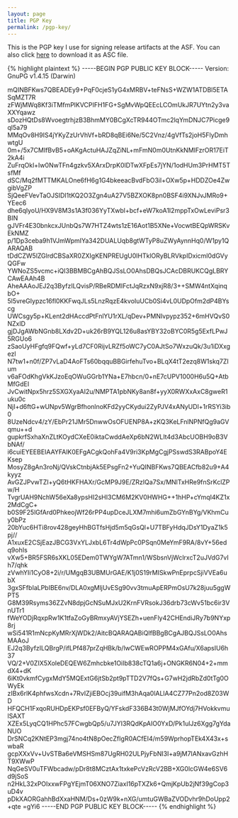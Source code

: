```yaml
---
layout: page
title: PGP Key
permalink: /pgp-key/
---
```


This is the PGP key I use for signing release artifacts at the ASF. You can also
click [here](/9FCC82D0.asc) to download it as ASC file.

{% highlight plaintext %}
-----BEGIN PGP PUBLIC KEY BLOCK-----
Version: GnuPG v1.4.15 (Darwin)

mQINBFKws7QBEADEy9+PqF0cjeS1yG4xMRBV+teFNsS+WZW1ATDBl5ETASqMZT7R
zFWjMWq8Kf3iTMfmPlKVCPIFH1FG+SgMvWpQEEcLCOmUkJR7UYtn2y3vaXXYqawz
sDozHQtDs8WvoegtrhjzB3BhmMY0BCgXcTR944OTmc2lqYmDNJC7Picge9ql5a79
MMqOv8H9IS4jYKyZzUrVhVf+bRD8qBEi6Ne/5C2Vnz/4gVfTs2joH5FlyDmhwtgU
0m+/5x7CMIfBvB5+oAKgActuHAJZqZiNL+mFmN0m0UtnKkNMlFzrOR17EiT2kA4i
ZuFrqOkl+Iw0NwTFn4gzkv5XArxDrpK0lDTwXFpEs7jYN/1odHUm3PrHMT5TsfMf
dSC/Mq2fMTTMKALOne6fH6g1G4bkeeacBvdFbO3il+OXw5p+HDDZOe4ZwgibVgZP
SjQeeFVevTaOJSIDI1tKQ2O3Zgn4uA27V5BZXOK8pn0BSF4i9XNJvJMRo9+YEec6
dhe6qlyoU/HX9V8M3s1A3f036YyTXwbl+bcf+eW7koA1I2mppTxOwLeviPsr3BIN
gJVFr4E30bnkcxJUnbQs7W7HTZ4wts1zE16Aot1B5XNe+VocwtBEQpWRSKvEkNMZ
p/1Dp3ceba9h1VJmWpmIYa342DUALUqb8gtWTyP8uZWyAynnHq0/W1py1QARAQAB
tDdCZW5lZGlrdCBSaXR0ZXIgKENPREUgU0lHTklORyBLRVkpIDxicml0dGVyQGFw
YWNoZS5vcmc+iQI3BBMBCgAhBQJSsLO0AhsDBQsJCAcDBRUKCQgLBRYCAwEAAh4B
AheAAAoJEJ2q3ByfzILQvisP/RBeRDMIFctJqRzxN9xjR8/3++SMW4ntXqinqbO+
5l5vreGIypzc16fl0KKFwqJLs5LnzRqzE4kvoIuUCb0Si4vL0UDpOfm2dP4BYscg
UWCsgy5p+KLent2dHAccdPtFnlYU1rXL/qDev+PMNIvpypz352+6mHVQvS0NZxlD
gjDJgAWbNGnb8LXdv2D+uk26rB9YQL126u8asYBY32oBYC0R5g5ExfLPwJ5RGUo6
zSaoUyHFgfq9FQwf+yLd7CF0RijvLRZf5oWC7yC0AJtSo7WxzuQk/3u1iDXxgezl
N7tw1+n0f/ZP7vLaD4AoFTs60bqquBBGirfehuTvo+BLqX4tT2ezq8W1skq7ZIum
v6aFOdKhgVkKJzoEqOWuGGrb1YNa+E7hbcn/0+nE7cUPV1000H6u5Q+AtbMfGdEI
JvCwitNpx5hrz5SXGXyaAI2u/NMPTA1pbNKy8an8f+yyX0RWXxAxC8gweR1uku0c
NjI+d6ftG+wUNpv5WgrBfhonlnoKFd2yyCKydui2ZyPJV4xANyUDl+1rRSYi3ib0
8UzeNdcv4/zY/EbPr21JMr5DnwwOsOFUENP8A+zKQ3KeLFnlNPNfQg9aGVqmu++d
gupkrfSxhaXnZLtKOydCXeE0iktaCwddAeXp6bN2WLIt4d3AbcUOBH9oB3VbNAf/
i6cuiEYEEBEIAAYFAlK0EFgACgkQohFa4V9ri3KpMgCgjPSswdS3RABpoY4EKsep
MosyZ8gAn3roNj/QVskCtnbjAk5EPsgFn2+YuQINBFKws7QBEACfb82u9+A4kyyz
AvGZJPvwTZI+yQ6tHKFHAXr/GcMP9J9E/ZRzIQa7Sx/MNlTxHRe9fnSrKclZPw/H
TvgrUAH9NchW56eXa8ypsHI2sHI3CM6M2KV0HWHG++1hHP+cYmqI4KZ1x2MdCgC+
b0S9F25lGfArd0PhkeojWf26rPP4upDceJLXM7mhi6umZbGYnBYg/VKhmCuy0bPz
20bYuc6HTi8rov428geyHhBGTfsHjd5m5qGsQl+U7TBFyHdqJDsY1DyaZ1k5pj//
A1xuxE2CSjEazJBCG3VxYLJxbL6Tr4dWpPc0PSqn0MeYmF9RA/8vY+56edq9ohIs
vXw5+BR5FSR6sXKL05EDem0TWYgW7ATmn1/WSbsnVjWclrxcT2uJVdG7vIh7/qhk
zVwhYIi1CyO8+2i/r/UMgqB3UBMUrGAE/K1j0S19rMISkwPnEprpcSjiVVEa6ubX
3gxSFfbIaLPbIBE6nv/DLA0xgMljUvESg90vv3tmuApERPmOsU7k28juu5ggWPT5
G8M39Rsyms36ZZvN8dpjGcNSuMJxU2KrnFVRsokJ36drb73cWv51bc6ir3VnUTr1
fWeYODjRqxpRw1K1tfaZoGyBRmxyAVjYSEZh+uenFly42CHEndiJRy7b9NYxp8rj
wSi541R1mNcpKyMRrXjWDk2/AitcBQARAQABiQIfBBgBCgAJBQJSsLO0AhsMAAoJ
EJ2q3ByfzILQBrgP/ifLPf487prZqHBk/b/lwCWEwROPPM4xGAfu/X6apsIU6h37
VQ/2+V0ZIX5XoleDEQEW6Zmhcbke1OiIb838cTQ1a6j+ONGKR6N04+2+mmdX4+dK
6iKt0vkmfCygxMdY5MQExtG6jtSb2pt9pTTD2V7fQs+G7wH2jdRbZd0tTg0OWyEk
zIBx6rlK4phfwsXcdn+7RvIZjiEBOcj39uifM3hAqa0lALlA4CZ77Pn2od8Z03WD
HFQCH1FxqoRUHDpEKPsf0EFByQ/YFskdF336B43t0WjMJfOYdj7HVokkvmulSAXT
XZEx5LyqCQ1HPhc57FCwgbQp5/u7JYI3RQdKpAIO0YxD/Pk1ulJz6Xgg7gYdaNUO
DrSNCq2KNtEP3mgj74no4tN8pOecZfIgR0ACfEI4/m59WprhopTEk4X43x+swbaR
gcpXXxVv+UvSTBa6eVMSHSm87UgRH02ULPjyFbNI3I+a9jM7IANxavGzhHT9XWwP
NqGeSV0uTFWbcadw/pDr8t8MCztAx1txkePcVzRcV2BB+XG0lcGW4e6SV6d9jSoS
n2HkL32xPOIxxwFPgYEjmT06XNO7ZiaxI16pTXZk6+QmjKpUb2jNf39gCop3uD4v
pDkXAORGahhBdXxaHNM/Ds+0zW9k+nXG/umtuGWBaZVODvhr9hDoUpp2+qte
=gYi6
-----END PGP PUBLIC KEY BLOCK-----
{% endhighlight %}
